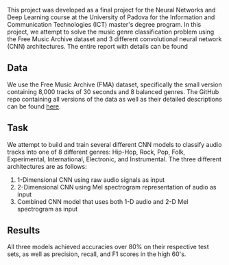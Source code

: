 This project was developed as a final project for the Neural Networks and Deep Learning course at the University of Padova for the Information and Communication Technologies (ICT) master's degree program. In this project, we attempt to solve the music genre classification problem using the Free Music Archive dataset and 3 different convolutional neural network (CNN) architectures. The entire report with details can be found 

## Data
We use the Free Music Archive (FMA) dataset, specifically the small version containing 8,000 tracks of 30 seconds and 8 balanced genres. The GitHub repo containing all versions of the data as well as their detailed descriptions can be found [here](https://github.com/mdeff/fma).


## Task 
We attempt to build and train several different CNN models to classify audio tracks into one of 8 different genres:  Hip-Hop, Rock, Pop, Folk, Experimental, International, Electronic, and Instrumental. The three different architectures are as follows:

1. 1-Dimensional CNN using raw audio signals as input
2. 2-Dimensional CNN using Mel spectrogram representation of audio as input
3. Combined CNN model that uses both 1-D audio and 2-D Mel spectrogram as input

## Results
All three models achieved accuracies over 80% on their respective test sets, as well as precision, recall, and F1 scores in the high 60's. 
